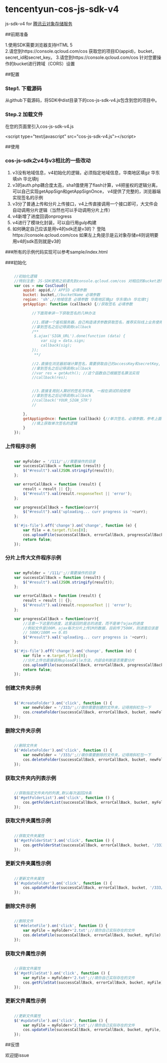 # tencentyun-cos-js-sdk-v4
js-sdk-v4 for [腾讯云对象存储服务](http://wiki.qcloud.com/wiki/COS%E4%BA%A7%E5%93%81%E4%BB%8B%E7%BB%8D)

##前期准备

1.使用SDK需要浏览器支持HTML 5<br>
2.请您到https://console.qcloud.com/cos 获取您的项目ID(appid)，bucket，secret_id和secret_key。
3.请您到https://console.qcloud.com/cos 针对您要操作的bucket进行跨域（CORS）设置


##配置

### Step1. 下载源码
从github下载源码，将SDK中dist目录下的cos-js-sdk-v4.js包含到您的项目中。

### Step.2 加载文件
在您的页面里引入cos-js-sdk-v4.js <br>

&lt;script type="text/javascript" src="cos-js-sdk-v4.js"&gt;&lt;/script&gt;<br>

##使用

### cos-js-sdk之v4与v3相比的一些改动

1. v3没有地域信息，v4初始化的逻辑，必须指定地域信息，华南地区填gz 华东填sh 华北填tj
2. v3的auth.php耦合度太高，sha1值使用了flash计算，v4把鉴权的逻辑分离，可以自己实现getAppSign和getAppSignOnce， v4提供了完整的，浏览器端实现签名的示例
3. v3分了普通上传和分片上传接口，v4上传直接调用一个接口即可，大文件会自动调用分片逻辑（当然也可以手动调用分片上传）
4. v4新增了进度回调onprogress
5. v4进行了模块化封装，可以自行用gulp构建
6. 如何确定自己应该是用v4的sdk还是v3的？ 登陆https://console.qcloud.com/cos 如果左上角提示是云对象存储v4则说明要用v4的sdk否则就是v3的

###所有的示例代码实现可以参考sample/index.html

###初始化

```js

	//初始化逻辑
	//特别注意: JS-SDK使用之前请先到console.qcloud.com/cos 对相应的Bucket进行跨域设置
	var cos = new CosCloud({
		appid: appid,// APPID 必填参数
		bucket: bucket,//bucketName 必填参数
		region: 'sh',//地域信息 必填参数 华南地区填gz 华东填sh 华北填tj
		getAppSign: function (callback) {//获取签名 必填参数

			//下面简单讲一下获取签名的几种办法

			//1.搭建一个鉴权服务器，自己构造请求参数获取签名，推荐实际线上业务使用，优点是安全性好，不会暴露自己的私钥
			//拿到签名之后记得调用callback
			/**
			 $.ajax('SIGN_URL').done(function (data) {
				var sig = data.sign;
				callback(sig);
			});
			 **/

			//2.直接在浏览器前端计算签名，需要获取自己的accessKey和secretKey, 一般在调试阶段使用
			//拿到签名之后记得调用callback
			//var res = getAuth(); //这个函数自己根据签名算法实现
			//callback(res);


			//3.直接复用别人算好的签名字符串, 一般在调试阶段使用
			//拿到签名之后记得调用callback
			//callback('YOUR_SIGN_STR')
			//

		},
		getAppSignOnce: function (callback) {//单次签名，必填参数，参考上面的注释即可
			//填上获取单次签名的逻辑
		}
	});


```

### 上传程序示例

```js

	var myFolder = '/111/';//需要操作的目录
	var successCallBack = function (result) {
		$("#result").val(JSON.stringify(result));
	};

	var errorCallBack = function (result) {
		result = result || {};
		$("#result").val(result.responseText || 'error');
	};

	var progressCallBack = function(curr){
		$("#result").val('uploading... curr progress is '+curr);
	};

	$('#js-file').off('change').on('change', function (e) {
		var file = e.target.files[0];
		cos.uploadFile(successCallBack, errorCallBack, progressCallBack, bucket, myFolder+file.name, file, 0);
		return false;
	});


```

### 分片上传大文件程序示例

```js

	var myFolder = '/111/';//需要操作的目录
	var successCallBack = function (result) {
		$("#result").val(JSON.stringify(result));
	};

	var errorCallBack = function (result) {
		result = result || {};
		$("#result").val(result.responseText || 'error');
	};

	var progressCallBack = function(curr){
		//注意一下这里的进度，这里返回的是总的进度，而不是单个ajax的进度
		//例如文件是100M，ajax每次分片上传1M的数据，目前传了500K，则进度应该是
		// 500K/100M == 0.05
		$("#result").val('uploading... curr progress is '+curr);
	};

	$('#js-file').off('change').on('change', function (e) {
		var file = e.target.files[0];
		//分片上传也直接调用uploadFile方法，内部会判断是否需要分片
		cos.uploadFile(successCallBack, errorCallBack, progressCallBack, bucket, myFolder+file.name, file, 0);
		return false;
	});


```

### 创建文件夹示例

```js

	$('#createFolder').on('click', function () {
		var newFolder = '/333/';//填你需要创建的文件夹，记得用斜杠包一下
		cos.createFolder(successCallBack, errorCallBack, bucket, newFolder);
	});


```


### 删除文件夹示例

```js

	//删除文件夹
	$('#deleteFolder').on('click', function () {
		var newFolder = '/333/';//填你需要删除的文件夹，记得用斜杠包一下
		cos.deleteFolder(successCallBack, errorCallBack, bucket, newFolder);
	});


```


### 获取文件夹内列表示例

```js

	//获取指定文件夹内的列表,默认每次返回20条
	$('#getFolderList').on('click', function () {
		cos.getFolderList(successCallBack, errorCallBack, bucket, myFolder);
	});


```


### 获取文件夹属性示例

```js

	//获取文件夹属性
	$('#getFolderStat').on('click', function () {
		cos.getFolderStat(successCallBack, errorCallBack, bucket, '/333/');
	});


```


### 更新文件夹属性示例

```js

	//更新文件夹属性
	$('#updateFolder').on('click', function () {
		cos.updateFolder(successCallBack, errorCallBack, bucket, '/333/', 'new attr');
	});

```

### 删除文件示例

```js

	//删除文件
	$('#deleteFile').on('click', function () {
		var myFile = myFolder+'2.txt';//填你自己实际存在的文件
		cos.deleteFile(successCallBack, errorCallBack, bucket, myFile);
	});

```

### 获取文件属性示例

```js

	//获取文件属性
	$('#getFileStat').on('click', function () {
		var myFile = myFolder+'2.txt';//填你自己实际存在的文件
		cos.getFileStat(successCallBack, errorCallBack, bucket, myFile);
	});

```

### 更新文件属性示例

```js

	//更新文件属性
	$('#updateFile').on('click', function () {
		var myFile = myFolder+'2.txt';//填你自己实际存在的文件
		cos.updateFile(successCallBack, errorCallBack, bucket, myFile, 'my new file attr');
	});

```

##反馈

欢迎提issue
